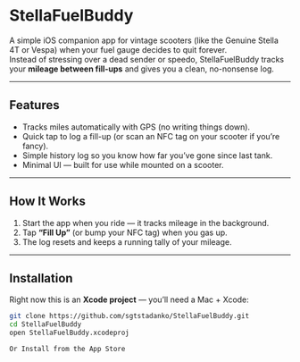 # StellaFuelBuddy

A simple iOS companion app for vintage scooters (like the Genuine Stella 4T or Vespa) when your fuel gauge decides to quit forever.  
Instead of stressing over a dead sender or speedo, StellaFuelBuddy tracks your **mileage between fill-ups** and gives you a clean, no-nonsense log.

---

## Features
- Tracks miles automatically with GPS (no writing things down).
- Quick tap to log a fill-up (or scan an NFC tag on your scooter if you’re fancy).
- Simple history log so you know how far you’ve gone since last tank.
- Minimal UI — built for use while mounted on a scooter.

---

## How It Works
1. Start the app when you ride — it tracks mileage in the background.  
2. Tap **“Fill Up”** (or bump your NFC tag) when you gas up.  
3. The log resets and keeps a running tally of your mileage.

---

## Installation
Right now this is an **Xcode project** — you’ll need a Mac + Xcode:

```bash
git clone https://github.com/sgtstadanko/StellaFuelBuddy.git
cd StellaFuelBuddy
open StellaFuelBuddy.xcodeproj

Or Install from the App Store


